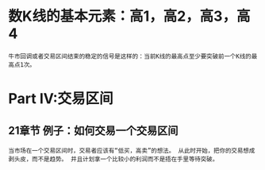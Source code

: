 # 数K线的基本元素：高1，高2，高3，高4
	牛市回调或者交易区间结束的稳定的信号是这样的：当前K线的最高点至少要突破前一个K线的最高点1次。
	
# Part IV:交易区间
## 21章节 例子：如何交易一个交易区间
	当市场在一个交易区间时，交易者应该有“低买，高卖”的想法。 从此时开始，把你的交易想成剥头皮，而不是趋势。 并且计划拿一个比较小的利润而不是捂在手里等待突破。
	